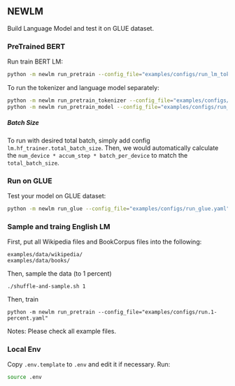 ## NEWLM

Build Language Model and test it on GLUE dataset.

### PreTrained BERT

Run train BERT LM:

```bash
python -m newlm run_pretrain --config_file="examples/configs/run_lm_tokenizer.yaml"
```

To run the tokenizer and language model separately:

```bash
python -m newlm run_pretrain_tokenizer --config_file="examples/configs/run_tokenizer.yaml"
python -m newlm run_pretrain_model --config_file="examples/configs/run_lm.yaml"
```

##### Batch Size

To run with desired total batch, simply add config `lm.hf_trainer.total_batch_size`.
Then, we would automatically calculate the `num_device * accum_step * batch_per_device` to match the `total_batch_size`.

### Run on GLUE

Test your model on GLUE dataset:

```bash
python -m newlm run_glue --config_file="examples/configs/run_glue.yaml"
```

### Sample and traing English LM

First, put all Wikipedia files and BookCorpus files into the following:

```
examples/data/wikipedia/
examples/data/books/
```

Then, sample the data (to 1 percent)

```
./shuffle-and-sample.sh 1
```

Then, train

```
python -m newlm run_pretrain --config_file="examples/configs/run.1-percent.yaml"
```

Notes: Please check all example files.

### Local Env

Copy `.env.template` to `.env` and edit it if necessary. Run:

```bash
source .env
```
